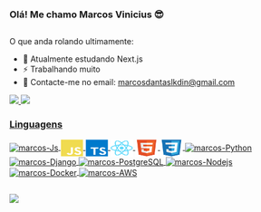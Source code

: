 ### Olá! Me chamo Marcos Vinicius 😎

##

O que anda rolando ultimamente:

- 📝 Atualmente estudando Next.js
- ⚡ Trabalhando muito
- 💬 Contacte-me no email: marcosdantaslkdin@gmail.com

<div align="left">
  <a href="https://github.com/Marcos-Dantas22">
  <img height="180em" src="https://github-readme-stats.vercel.app/api?username=Marcos-Dantas22&show_icons=true&theme=dark&include_all_commits=true&count_private=true"/>
  <img height="180em" src="https://github-readme-stats.vercel.app/api/top-langs/?username=Marcos-Dantas22&layout=compact&langs_count=7&theme=dark"/>
</div>

### Linguagens
<div style="display: inline_block">
  <img align="center" alt="marcos-Js" height="30" width="40" src="https://cdn.jsdelivr.net/gh/devicons/devicon/icons/flutter/flutter-original.svg">
  <img align="center" alt="marcos-Js" height="30" width="40" src="https://raw.githubusercontent.com/devicons/devicon/master/icons/javascript/javascript-plain.svg">
  <img align="center" alt="marcos-Ts" height="30" width="40" src="https://raw.githubusercontent.com/devicons/devicon/master/icons/typescript/typescript-plain.svg">
  <img align="center" alt="marcos-React" height="30" width="40" src="https://raw.githubusercontent.com/devicons/devicon/master/icons/react/react-original.svg">
  <img align="center" alt="marcos-HTML" height="30" width="40" src="https://raw.githubusercontent.com/devicons/devicon/master/icons/html5/html5-original.svg">
  <img align="center" alt="marcos-CSS" height="30" width="40" src="https://raw.githubusercontent.com/devicons/devicon/master/icons/css3/css3-original.svg">
  
  <img align="center" alt="marcos-Python" height="30" width="40" src="https://icongr.am/devicon/python-original.svg?size=128&color=currentColor">
  <img align="center" alt="marcos-Django" height="30" width="40" src="https://icongr.am/devicon/django-original.svg?size=128&color=currentColor">
  <img align="center" alt="marcos-PostgreSQL" height="30" width="40" src="https://icongr.am/devicon/postgresql-original.svg?size=128&color=currentColor">
  <img align="center" alt="marcos-Nodejs" height="30" width="40" src="https://icongr.am/devicon/nodejs-original-wordmark.svg?size=128&color=currentColor">
  <img align="center" alt="marcos-Docker" height="30" width="40" src="https://icongr.am/devicon/docker-original-wordmark.svg?size=128&color=currentColor">
  <img align="center" alt="marcos-AWS" height="30" width="40" src="https://icongr.am/devicon/amazonwebservices-original-wordmark.svg?size=128&color=currentColor">
</div>

##

<div> 
  <a href = "mailto:marcosdantaslkdin@gmail.com"><img src="https://img.shields.io/badge/-Gmail-%23333?style=for-the-badge&logo=gmail&logoColor=white" target="_blank"></a>
<!--   <a href="https://www.linkedin.com/in/marki-dante/" target="_blank"><img src="https://img.shields.io/badge/-LinkedIn-%230077B5?style=for-the-badge&logo=linkedin&logoColor=white" target="_blank"></a>  -->
